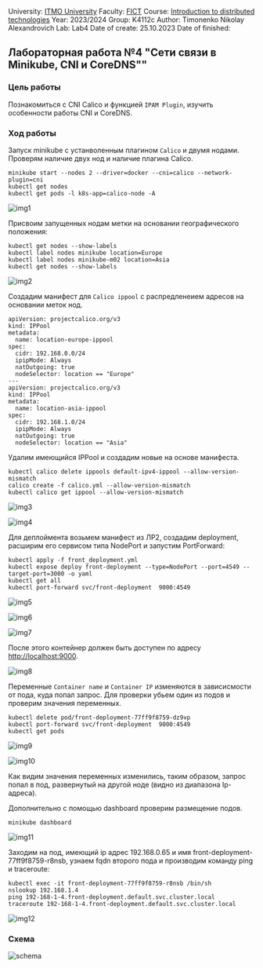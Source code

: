 University: [ITMO University](https://itmo.ru/ru/)
Faculty: [FICT](https://fict.itmo.ru)
Course: [Introduction to distributed technologies](https://github.com/itmo-ict-faculty/introduction-to-distributed-technologies)
Year: 2023/2024
Group: K4112c
Author: Timonenko Nikolay Alexandrovich
Lab: Lab4
Date of create: 25.10.2023
Date of finished: 

## Лабораторная работа №4 "Сети связи в Minikube, CNI и CoreDNS""
### Цель работы
Познакомиться с CNI Calico и функцией `IPAM Plugin`, изучить особенности работы CNI и CoreDNS.
### Ход работы
Запуск minikube с устанволенным плагином `Calico` и двумя нодами. Проверям наличие двух нод и наличие плагина Calico.
```
minikube start --nodes 2 --driver=docker --cni=calico --network-plugin=cni
kubectl get nodes
kubectl get pods -l k8s-app=calico-node -A
```
![img1](img/img1.png)

Присвоим запущенных нодам метки на основании географического положения:
```
kubectl get nodes --show-labels
kubectl label nodes minikube location=Europe
kubectl label nodes minikube-m02 location=Asia
kubectl get nodes --show-labels
```
![img2](img/img2.png)

Создадим манифест для `Calico ippool` с распредленеием адресов на основании меток нод.
```
apiVersion: projectcalico.org/v3
kind: IPPool
metadata:
  name: location-europe-ippool
spec:
  cidr: 192.168.0.0/24
  ipipMode: Always
  natOutgoing: true
  nodeSelector: location == "Europe"
---
apiVersion: projectcalico.org/v3
kind: IPPool
metadata:
  name: location-asia-ippool
spec:
  cidr: 192.168.1.0/24
  ipipMode: Always
  natOutgoing: true
  nodeSelector: location == "Asia"
```

Удалим имеющийся IPPool и создадим новые на основе манифеста.
```
kubectl calico delete ippools default-ipv4-ippool --allow-version-mismatch
calico create -f calico.yml --allow-version-mismatch
kubectl calico get ippool --allow-version-mismatch
```
![img3](img/img3.png)

![img4](img/img4.png)

Для деплоймента возьмем манифест из ЛР2, создадим deployment, расширим его сервисом типа NodePort и запустим PortForward:
```
kubectl apply -f front_deployment.yml
kubectl expose deploy front-deployment --type=NodePort --port=4549 --target-port=3000 -o yaml
kubectl get all
kubectl port-forward svc/front-deployment  9000:4549
```
![img5](img/img5.png)

![img6](img/img6.png)

![img7](img/img7.png)

После этого контейнер должен быть доступен по адресу [http://localhost:9000](http://localhost:9000).

![img8](img/img8.png)

Переменные `Container name` и `Container IP` изменяются в зависисмости от пода, куда попал запрос. Для проверки убьем один из подов и проверим значения переменных.
```
kubectl delete pod/front-deployment-77ff9f8759-dz9vp
kubectl port-forward svc/front-deployment  9000:4549
kubectl get pods
```
![img9](img/img9.png)

![img10](img/img10.png)

Как видим значения переменных изменились, таким образом, запрос попал в под, развернутый на другой ноде (видно из диапазона Ip-адреса).

Дополнительно с помощью dashboard проверим размещение подов.
```
minikube dashboard
```
![img11](img/img11.png)

Заходим на под, имеющий ip адрес 192.168.0.65 и имя front-deployment-77ff9f8759-r8nsb, узнаем fqdn второго пода и производим команду ping и traceroute:
```
kubectl exec -it front-deployment-77ff9f8759-r8nsb /bin/sh
nslookup 192.168.1.4
ping 192-168-1-4.front-deployment.default.svc.cluster.local
traceroute 192-168-1-4.front-deployment.default.svc.cluster.local
```
![img12](img/img12.png)

### Схема
![schema](img/schema.png)